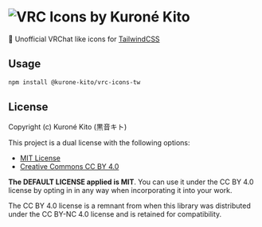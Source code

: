 # ![VRC Icons by Kuroné Kito](https://kurone-kito.github.io/launchpad-icons/images/banner.webp)

🚀 Unofficial VRChat like icons for [TailwindCSS](https://tailwindcss.com)

## Usage

```sh
npm install @kurone-kito/vrc-icons-tw
```

## License

Copyright (c) Kuroné Kito (黒音キト)

This project is a dual license with the following options:

- [MIT License](https://opensource.org/licenses/MIT)
- [Creative Commons CC BY 4.0](https://creativecommons.org/licenses/by/4.0/)

**The DEFAULT LICENSE applied is MIT**. You can use it under the CC BY 4.0
license by opting in in any way when incorporating it into your work.

The CC BY 4.0 license is a remnant from when this library was distributed
under the CC BY-NC 4.0 license and is retained for compatibility.
